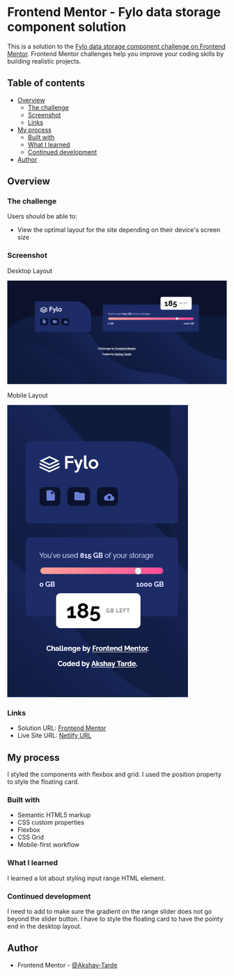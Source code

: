 # Frontend Mentor - Fylo data storage component solution

This is a solution to the [Fylo data storage component challenge on Frontend Mentor](https://www.frontendmentor.io/challenges/fylo-data-storage-component-1dZPRbV5n). Frontend Mentor challenges help you improve your coding skills by building realistic projects. 

## Table of contents

- [Overview](#overview)
  - [The challenge](#the-challenge)
  - [Screenshot](#screenshot)
  - [Links](#links)
- [My process](#my-process)
  - [Built with](#built-with)
  - [What I learned](#what-i-learned)
  - [Continued development](#continued-development)
- [Author](#author)


## Overview

### The challenge

Users should be able to:

- View the optimal layout for the site depending on their device's screen size

### Screenshot

Desktop Layout

![](./screenshots/akshay-Fylo-data-storage-component-desktop-layout.png)

Mobile Layout

![](./screenshots/akshay-Fylo-data-storage-component-mobile.png)

### Links

- Solution URL: [Frontend Mentor](https://www.frontendmentor.io/solutions/fylo-data-storage-component-fsvC0xYMsu)
- Live Site URL: [Netlify URL](https://fylo-data-storage-component-amt.netlify.app/)

## My process
I styled the components with flexbox and grid. 
I used the position property to style the floating card. 
### Built with

- Semantic HTML5 markup
- CSS custom properties
- Flexbox
- CSS Grid
- Mobile-first workflow

### What I learned
I learned a lot about styling input range HTML element. 

### Continued development

I need to add to make sure the gradient on the range slider does not go beyond the slider button.
I have to style the floating card to have the pointy end in the desktop layout.

## Author

- Frontend Mentor - [@Akshay-Tarde](https://www.frontendmentor.io/profile/Akshay-Tarde)
